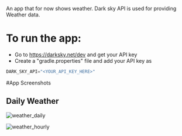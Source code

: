 An app that for now shows weather. 
Dark sky API is used for providing Weather data. 

# To run the app:
- Go to https://darksky.net/dev and get your API key
- Create a "gradle.properties" file and add your API key as 
```gradle
DARK_SKY_API="<YOUR_API_KEY_HERE>"
```
      
 #App Screenshots
 
 ## Daily Weather
 
 ![weather_daily](https://user-images.githubusercontent.com/3965819/63642082-2acf2e80-c6d7-11e9-964e-c092b0e7be25.png)
 
 ![weather_hourly](https://user-images.githubusercontent.com/3965819/63642084-2c98f200-c6d7-11e9-9ed4-5a5c21988a93.png)
